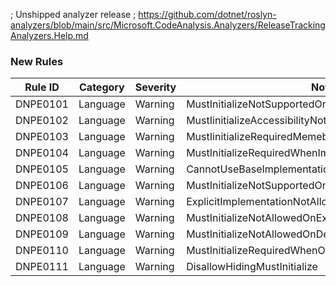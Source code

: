 ﻿; Unshipped analyzer release
; https://github.com/dotnet/roslyn-analyzers/blob/main/src/Microsoft.CodeAnalysis.Analyzers/ReleaseTrackingAnalyzers.Help.md

### New Rules

Rule ID | Category | Severity | Notes
--------|----------|----------|-------
DNPE0101 | Language | Warning | MustInitializeNotSupportedOnReadonly
DNPE0102 | Language | Warning | MustIinitializeAccessibilityNotLessThanConstructor
DNPE0103 | Language | Warning | MustIinitializeRequiredMemebers
DNPE0104 | Language | Warning | MustInitializeRequiredWhenImplementingInterface
DNPE0105 | Language | Warning | CannotUseBaseImplementationForMustInitialize
DNPE0106 | Language | Warning | MustInitializeNotSupportedOnStatic
DNPE0107 | Language | Warning | ExplicitImplementationNotAllowed
DNPE0108 | Language | Warning | MustInitializeNotAllowedOnExplicitImplementation
DNPE0109 | Language | Warning | MustInitializeNotAllowedOnDefaultInterfaceImplementation
DNPE0110 | Language | Warning | MustInitializeRequiredWhenOverriding
DNPE0111 | Language | Warning | DisallowHidingMustInitialize
